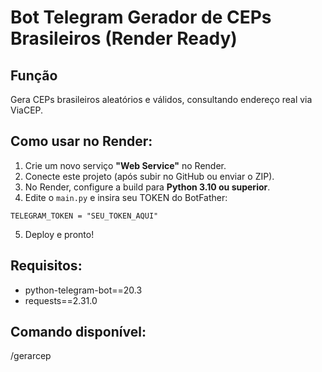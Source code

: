 # Bot Telegram Gerador de CEPs Brasileiros (Render Ready)

## Função
Gera CEPs brasileiros aleatórios e válidos, consultando endereço real via ViaCEP.

## Como usar no Render:
1. Crie um novo serviço **"Web Service"** no Render.
2. Conecte este projeto (após subir no GitHub ou enviar o ZIP).
3. No Render, configure a build para **Python 3.10 ou superior**.
4. Edite o `main.py` e insira seu TOKEN do BotFather:

```
TELEGRAM_TOKEN = "SEU_TOKEN_AQUI"
```

5. Deploy e pronto!

## Requisitos:
- python-telegram-bot==20.3
- requests==2.31.0

## Comando disponível:
/gerarcep
